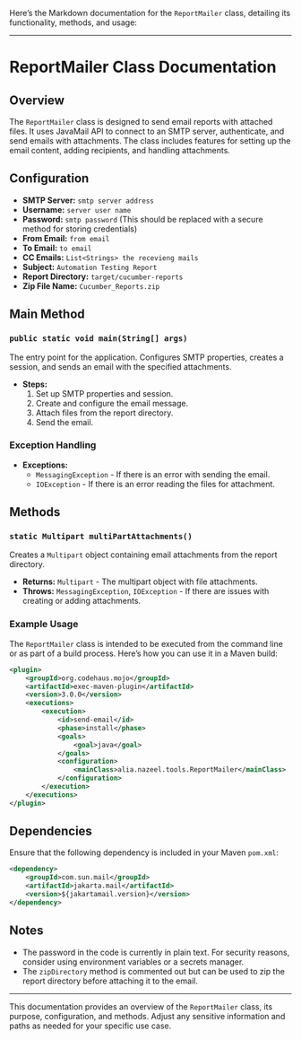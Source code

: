 Here’s the Markdown documentation for the `ReportMailer` class, detailing its functionality, methods, and usage:

---

# ReportMailer Class Documentation

## Overview

The `ReportMailer` class is designed to send email reports with attached files. It uses JavaMail API to connect to an SMTP server, authenticate, and send emails with attachments. The class includes features for setting up the email content, adding recipients, and handling attachments.

## Configuration

- **SMTP Server:** `smtp server address`
- **Username:** `server user name`
- **Password:** `smtp password` (This should be replaced with a secure method for storing credentials)
- **From Email:** `from email`
- **To Email:** `to email`
- **CC Emails:** `List<Strings> the recevieng mails`
- **Subject:** `Automation Testing Report`
- **Report Directory:** `target/cucumber-reports`
- **Zip File Name:** `Cucumber_Reports.zip`

## Main Method

### `public static void main(String[] args)`

The entry point for the application. Configures SMTP properties, creates a session, and sends an email with the specified attachments.

- **Steps:**
    1. Set up SMTP properties and session.
    2. Create and configure the email message.
    3. Attach files from the report directory.
    4. Send the email.

### Exception Handling

- **Exceptions:**
    - `MessagingException` - If there is an error with sending the email.
    - `IOException` - If there is an error reading the files for attachment.

## Methods

### `static Multipart multiPartAttachments()`

Creates a `Multipart` object containing email attachments from the report directory.

- **Returns:** `Multipart` - The multipart object with file attachments.
- **Throws:** `MessagingException`, `IOException` - If there are issues with creating or adding attachments.

### Example Usage

The `ReportMailer` class is intended to be executed from the command line or as part of a build process. Here’s how you can use it in a Maven build:

```xml
<plugin>
    <groupId>org.codehaus.mojo</groupId>
    <artifactId>exec-maven-plugin</artifactId>
    <version>3.0.0</version>
    <executions>
        <execution>
            <id>send-email</id>
            <phase>install</phase>
            <goals>
                <goal>java</goal>
            </goals>
            <configuration>
                <mainClass>alia.nazeel.tools.ReportMailer</mainClass>
            </configuration>
        </execution>
    </executions>
</plugin>
```

## Dependencies

Ensure that the following dependency is included in your Maven `pom.xml`:

```xml
<dependency>
    <groupId>com.sun.mail</groupId>
    <artifactId>jakarta.mail</artifactId>
    <version>${jakartamail.version}</version>
</dependency>
```

## Notes

- The password in the code is currently in plain text. For security reasons, consider using environment variables or a secrets manager.
- The `zipDirectory` method is commented out but can be used to zip the report directory before attaching it to the email.

---

This documentation provides an overview of the `ReportMailer` class, its purpose, configuration, and methods. Adjust any sensitive information and paths as needed for your specific use case.